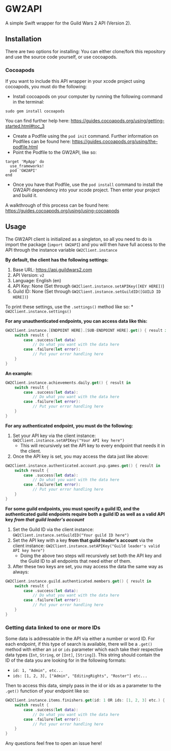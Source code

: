 # GW2API

A simple Swift wrapper for the Guild Wars 2 API (Version 2).

## Installation

There are two options for installing: You can either clone/fork this repository and use the source code yourself, or use cocoapods. 

### Cocoapods

If you want to include this API wrapper in your xcode project using cocoapods, you must do the following:
* Install cocoapods on your computer by running the following command in the terminal:
```
sudo gem install cocoapods
```
You can find further help here: https://guides.cocoapods.org/using/getting-started.html#toc_3
* Create a Podfile using the `pod init` command. Further information on Podfiles can be found here: https://guides.cocoapods.org/using/the-podfile.html
* Point the Podfile to the GW2API, like so:
```
target 'MyApp' do
  use_frameworks!
  pod 'GW2API'
end
```
* Once you have that Podfile, use the `pod install` command to install the GW2API dependency into your xcode project. Then enter your project and build it.

A walkthrough of this process can be found here: https://guides.cocoapods.org/using/using-cocoapods


## Usage

The GW2API client is initialized as a singleton, so all you need to do is import the package (`import GW2API`) and you will then have full access to the API through the instance variable `GW2Client.instance`

**By default, the client has the following settings:**
1. Base URL: https://api.guildwars2.com
1. API Version: `v2`
1. Language: English (en)
1. API Key: None (Set through `GW2Client.instance.setAPIKey([KEY HERE])`)
1. Guild ID: None (Set through `GW2Client.instance.setGuildID([GUILD ID HERE])`)

To print these settings, use the `.settings()` method like so:
    * `GW2Client.instance.settings()`

**For any unauthenticated endpoints, you can access data like this:**
```swift
GW2Client.instance.[ENDPOINT HERE].[SUB-ENDPOINT HERE].get() { result in
    switch result {
        case .success(let data)
            // Do what you want with the data here
        case .failure(let error):
            // Put your error handling here
    }
}
```

**An example:**
```swift
GW2Client.instance.achievements.daily.get() { result in
    switch result {
        case .success(let data):
            // Do what you want with the data here
        case .failure(let error):
            // Put your error handling here
    }
}
```

**For any authenticated endpoint, you must do the following:**
1. Set your API key via the client instance: `GW2Client.instance.setAPIKey("Your API key here")`
    * This will recursively set the API key to every endpoint that needs it in the client.
1. Once the API key is set, you may access the data just like above:
```swift
GW2Client.instance.authenticated.account.pvp.games.get() { result in
    switch result {
        case .success(let data):
            // Do what you want with the data here
        case .failure(let error):
            // Put your error handling here
    }
}
```

**For some guild endpoints, you must specify a guild ID, and the authenticated guild endpoints require both a guild ID as well as a valid API key _from that guild leader's account_**
1. Set the Guild ID via the client instance: `GW2Client.instance.setGuildID("Your guild ID here")`
1. Set the API key with a key **from that guild leader's account** via the client instance: `GW2Client.instance.setAPIKey("Guild leader's valid API key here")`
    * Doing the above two steps will recursively set both the API key and the Guild ID to all endpoints that need either of them.
1. After these two keys are set,  you may access the data the same way as always:
```swift
GW2Client.instance.guild.authenticated.members.get() { result in
    switch result {
        case .success(let data):
            // Do what you want with the data here
        case .failure(let error):
            // Put your error handling here
    }
}
```

### Getting data linked to one or more IDs

Some data is addressable in the API via either a number or word ID. For each endpoint, if this type of search is available, there will be a `.get()` method with either an `id` or `ids` parameter which each take their respective data types (`Int`, `String`, or `[Int]`, `[String]`). This string should contain the ID of the data you are looking for in the following formats:

* `id: 1, "Admin", etc...`
* `ids: [1, 2, 3], ["Admin", "EditingRights", "Roster"] etc...`

Then to access this data, simply pass in the id or ids as a parameter to the `.get()` function of your endpoint like so:
```swift
GW2Client.instance.items.finishers.get(id: 1 OR ids: [1, 2, 3] etc.) { result in
    switch result {
        case .success(let data):
            // Do what you want with the data here
        case .failure(let error):
            // Put your error handling here
    }
}
```
Any questions feel free to open an issue here!
